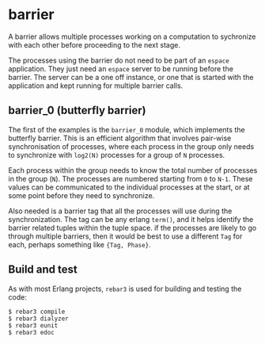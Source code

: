 # barrier

A barrier allows multiple processes working on a computation to
sychronize with each other before proceeding to the next stage.

The processes using the barrier do not need to be part of an `espace`
application. They just need an `espace` server to be running before
the barrier. The server can be a one off instance, or one that is
started with the application and kept running for multiple barrier
calls.

## barrier_0 (butterfly barrier)

The first of the examples is the `barrier_0` module, which implements
the butterfly barrier. This is an efficient algorithm that involves
pair-wise synchronisation of processes, where each process in the
group only needs to synchronize with `log2(N)` processes for a group
of `N` processes.

Each process within the group needs to know the total number of
processes in the group (`N`). The processes are numbered starting from
`0` to `N-1`. These values can be communicated to the individual
processes at the start, or at some point before they need to
synchronize.

Also needed is a barrier tag that all the processes will use during
the synchronization. The tag can be any erlang `term()`, and it helps
identify the barrier related tuples within the tuple space. if the
processes are likely to go through multiple barriers, then it would be
best to use a different `Tag` for each, perhaps something like `{Tag,
Phase}`.

## Build and test

As with most Erlang projects, `rebar3` is used for building and
testing the code:

    $ rebar3 compile
	$ rebar3 dialyzer
	$ rebar3 eunit
	$ rebar3 edoc
